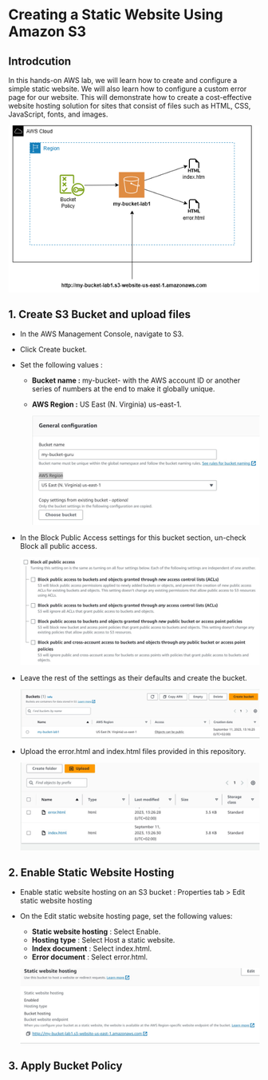 # **Creating a Static Website Using Amazon S3**
## **Introdcution**
In this hands-on AWS lab, we will learn how to create and configure a simple static website. We will also learn how to configure a custom error page for our website. This will demonstrate how to create a cost-effective website hosting solution for sites that consist of files such as HTML, CSS, JavaScript, fonts, and images.

![architecture](imgs/static-website-S3.drawio.png)

## 1. **Create S3 Bucket and upload files**
* In the AWS Management Console, navigate to S3.
* Click Create bucket.
* Set the following values :

    * **Bucket name :** my-bucket- with the AWS account ID or another series of numbers at the end to make it globally unique.
    * **AWS Region :** US East (N. Virginia) us-east-1.

        ![general configuration](imgs\img1.jpeg)

* In the Block Public Access settings for this bucket section, un-check Block all public access.

    ![public access](imgs\img2.jpeg)

* Leave the rest of the settings as their defaults and create the bucket.

    ![bucket list](imgs\img3.jpeg)

* Upload the error.html and index.html files provided in this repository.

    ![upload files](imgs\img5.jpeg)


## 2. **Enable Static Website Hosting**
* Enable static website hosting on an S3 bucket : Properties tab > Edit static website hosting

* On the Edit static website hosting page, set the following values:

    * **Static website hosting** : Select Enable.
    * **Hosting type** : Select Host a static website.
    * **Index document** : Select index.html.
    * **Error document** : Select error.html.

    ![static hosting](imgs\img4.jpeg)

## 3. **Apply Bucket Policy**
 
    
    


